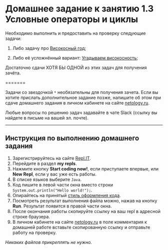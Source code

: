 # Домашнее задание к занятию 1.3 Условные операторы и циклы

Необходимо выполнить и предоставить на проверку следующие задачи:

1. Либо задачу про [Високосный год](1.3.1);

2. Либо её усложнённый вариант: [Угадываем високосность](1.3.2);

Достаточно сдачи ХОТЯ БЫ ОДНОЙ из этих задач для получения зачёта.

=======

Задачи со звездочкой `*` необязательны для получения зачета.
Если вы хотите прислать дополнительное задание позже, напишите об этом при сдаче домашнего задания в личном кабинете на сайте [netology.ru](https://netology.ru).

Любые вопросы по решению задач задавайте в чате Slack (ссылку вы найдете в письме на вашей эл. почте).    

---

## Инструкция по выполнению домашнего задания

1. Зарегистрируйтесь на сайте [Repl.IT](http://repl.it/).
2. Перейдите в раздел **my repls**.
3. Нажмите кнопку **Start coding now!**, если приступаете впервые, или **New Repl**, если у вас уже есть работы.
4. В списке языков выберите `Java`.
5. Код пишите в левой части окна вместо строки `System.out.println("Hello world!");`.
6. Опирайтесь на принятый [стиль оформления кода](https://github.com/netology-code/codestyle/blob/master/java/README.md).
7. Посмотреть результат выполнения файла можно, нажав на кнопку **Run**. Результат появится в правой части окна.
8. После окончания работы скопируйте ссылку на ваш repl в адресной строке браузера.
9. В личном кабинете на сайте [netology.ru](http://netology.ru/) в поле комментария к домашней работе вставьте скопированную ссылку и отправьте работу на проверку.

*Никаких файлов прикреплять не нужно.*
